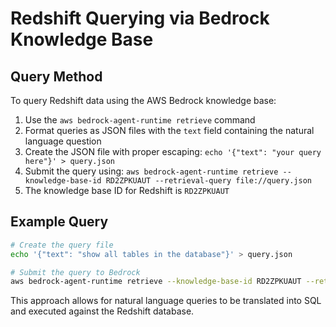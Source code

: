 # Redshift Querying via Bedrock Knowledge Base

## Query Method

To query Redshift data using the AWS Bedrock knowledge base:

1. Use the `aws bedrock-agent-runtime retrieve` command
2. Format queries as JSON files with the `text` field containing the natural language question
3. Create the JSON file with proper escaping: `echo '{"text": "your query here"}' > query.json`
4. Submit the query using: `aws bedrock-agent-runtime retrieve --knowledge-base-id RD2ZPKUAUT --retrieval-query file://query.json`
5. The knowledge base ID for Redshift is `RD2ZPKUAUT`

## Example Query

```bash
# Create the query file
echo '{"text": "show all tables in the database"}' > query.json

# Submit the query to Bedrock
aws bedrock-agent-runtime retrieve --knowledge-base-id RD2ZPKUAUT --retrieval-query file://query.json
```

This approach allows for natural language queries to be translated into SQL and executed against the Redshift database.